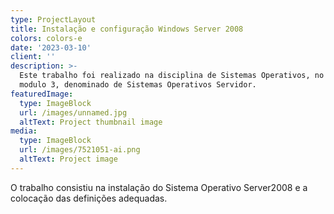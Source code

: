 ```yaml
---
type: ProjectLayout
title: Instalação e configuração Windows Server 2008
colors: colors-e
date: '2023-03-10'
client: ''
description: >-
  Este trabalho foi realizado na disciplina de Sistemas Operativos, no âmbito do
  modulo 3, denominado de Sistemas Operativos Servidor.
featuredImage:
  type: ImageBlock
  url: /images/unnamed.jpg
  altText: Project thumbnail image
media:
  type: ImageBlock
  url: /images/7521051-ai.png
  altText: Project image
---
```


O trabalho consistiu na instalação do Sistema Operativo Server2008 e a colocação das definições adequadas. 

